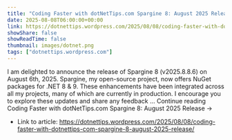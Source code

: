 ```yaml
---
title: "Coding Faster with dotNetTips.com Spargine 8: August 2025 Release"
date: 2025-08-08T06:00:00+00:00
link: https://dotnettips.wordpress.com/2025/08/08/coding-faster-with-dotnettips-com-spargine-8-august-2025-release/
showShare: false
showReadTime: false
thumbnail: images/dotnet.png
tags: ["dotnettips.wordpress.com"]
---
```

I am delighted to announce the release of Spargine 8 (v2025.8.8.6) on August 6th, 2025. Spargine, my open-source project, now offers NuGet packages for .NET 8 & 9. These enhancements have been integrated across all my projects, many of which are currently in production. I encourage you to explore these updates and share any feedback … Continue reading Coding Faster with dotNetTips.com Spargine 8: August 2025 Release →

- Link to article: https://dotnettips.wordpress.com/2025/08/08/coding-faster-with-dotnettips-com-spargine-8-august-2025-release/